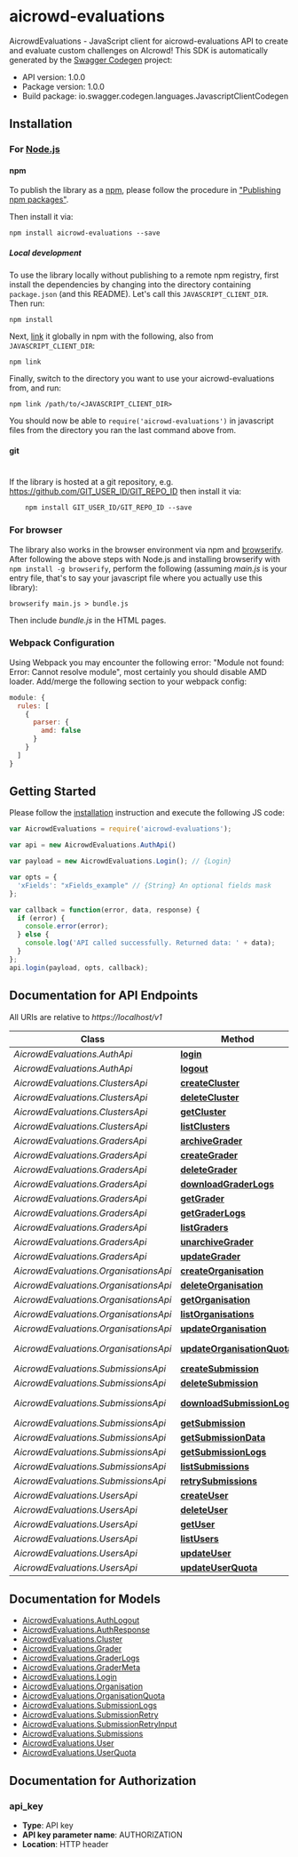 # aicrowd-evaluations

AicrowdEvaluations - JavaScript client for aicrowd-evaluations
API to create and evaluate custom challenges on AIcrowd!
This SDK is automatically generated by the [Swagger Codegen](https://github.com/swagger-api/swagger-codegen) project:

- API version: 1.0.0
- Package version: 1.0.0
- Build package: io.swagger.codegen.languages.JavascriptClientCodegen

## Installation

### For [Node.js](https://nodejs.org/)

#### npm

To publish the library as a [npm](https://www.npmjs.com/),
please follow the procedure in ["Publishing npm packages"](https://docs.npmjs.com/getting-started/publishing-npm-packages).

Then install it via:

```shell
npm install aicrowd-evaluations --save
```

##### Local development

To use the library locally without publishing to a remote npm registry, first install the dependencies by changing 
into the directory containing `package.json` (and this README). Let's call this `JAVASCRIPT_CLIENT_DIR`. Then run:

```shell
npm install
```

Next, [link](https://docs.npmjs.com/cli/link) it globally in npm with the following, also from `JAVASCRIPT_CLIENT_DIR`:

```shell
npm link
```

Finally, switch to the directory you want to use your aicrowd-evaluations from, and run:

```shell
npm link /path/to/<JAVASCRIPT_CLIENT_DIR>
```

You should now be able to `require('aicrowd-evaluations')` in javascript files from the directory you ran the last 
command above from.

#### git
#
If the library is hosted at a git repository, e.g.
https://github.com/GIT_USER_ID/GIT_REPO_ID
then install it via:

```shell
    npm install GIT_USER_ID/GIT_REPO_ID --save
```

### For browser

The library also works in the browser environment via npm and [browserify](http://browserify.org/). After following
the above steps with Node.js and installing browserify with `npm install -g browserify`,
perform the following (assuming *main.js* is your entry file, that's to say your javascript file where you actually 
use this library):

```shell
browserify main.js > bundle.js
```

Then include *bundle.js* in the HTML pages.

### Webpack Configuration

Using Webpack you may encounter the following error: "Module not found: Error:
Cannot resolve module", most certainly you should disable AMD loader. Add/merge
the following section to your webpack config:

```javascript
module: {
  rules: [
    {
      parser: {
        amd: false
      }
    }
  ]
}
```

## Getting Started

Please follow the [installation](#installation) instruction and execute the following JS code:

```javascript
var AicrowdEvaluations = require('aicrowd-evaluations');

var api = new AicrowdEvaluations.AuthApi()

var payload = new AicrowdEvaluations.Login(); // {Login} 

var opts = { 
  'xFields': "xFields_example" // {String} An optional fields mask
};

var callback = function(error, data, response) {
  if (error) {
    console.error(error);
  } else {
    console.log('API called successfully. Returned data: ' + data);
  }
};
api.login(payload, opts, callback);

```

## Documentation for API Endpoints

All URIs are relative to *https://localhost/v1*

Class | Method | HTTP request | Description
------------ | ------------- | ------------- | -------------
*AicrowdEvaluations.AuthApi* | [**login**](docs/AuthApi.md#login) | **POST** /auth/login | 
*AicrowdEvaluations.AuthApi* | [**logout**](docs/AuthApi.md#logout) | **POST** /auth/logout | 
*AicrowdEvaluations.ClustersApi* | [**createCluster**](docs/ClustersApi.md#createCluster) | **POST** /clusters/ | 
*AicrowdEvaluations.ClustersApi* | [**deleteCluster**](docs/ClustersApi.md#deleteCluster) | **DELETE** /clusters/{cluster_id} | 
*AicrowdEvaluations.ClustersApi* | [**getCluster**](docs/ClustersApi.md#getCluster) | **GET** /clusters/{cluster_id} | 
*AicrowdEvaluations.ClustersApi* | [**listClusters**](docs/ClustersApi.md#listClusters) | **GET** /clusters/ | 
*AicrowdEvaluations.GradersApi* | [**archiveGrader**](docs/GradersApi.md#archiveGrader) | **POST** /graders/{grader_id}/archive | 
*AicrowdEvaluations.GradersApi* | [**createGrader**](docs/GradersApi.md#createGrader) | **POST** /graders/ | 
*AicrowdEvaluations.GradersApi* | [**deleteGrader**](docs/GradersApi.md#deleteGrader) | **DELETE** /graders/{grader_id} | 
*AicrowdEvaluations.GradersApi* | [**downloadGraderLogs**](docs/GradersApi.md#downloadGraderLogs) | **GET** /graders/{grader_id}/logs/download | 
*AicrowdEvaluations.GradersApi* | [**getGrader**](docs/GradersApi.md#getGrader) | **GET** /graders/{grader_id} | 
*AicrowdEvaluations.GradersApi* | [**getGraderLogs**](docs/GradersApi.md#getGraderLogs) | **GET** /graders/{grader_id}/logs | 
*AicrowdEvaluations.GradersApi* | [**listGraders**](docs/GradersApi.md#listGraders) | **GET** /graders/ | 
*AicrowdEvaluations.GradersApi* | [**unarchiveGrader**](docs/GradersApi.md#unarchiveGrader) | **POST** /graders/{grader_id}/unarchive | 
*AicrowdEvaluations.GradersApi* | [**updateGrader**](docs/GradersApi.md#updateGrader) | **PATCH** /graders/{grader_id} | 
*AicrowdEvaluations.OrganisationsApi* | [**createOrganisation**](docs/OrganisationsApi.md#createOrganisation) | **POST** /organisations/ | 
*AicrowdEvaluations.OrganisationsApi* | [**deleteOrganisation**](docs/OrganisationsApi.md#deleteOrganisation) | **DELETE** /organisations/{organisation_id} | 
*AicrowdEvaluations.OrganisationsApi* | [**getOrganisation**](docs/OrganisationsApi.md#getOrganisation) | **GET** /organisations/{organisation_id} | 
*AicrowdEvaluations.OrganisationsApi* | [**listOrganisations**](docs/OrganisationsApi.md#listOrganisations) | **GET** /organisations/ | 
*AicrowdEvaluations.OrganisationsApi* | [**updateOrganisation**](docs/OrganisationsApi.md#updateOrganisation) | **PUT** /organisations/{organisation_id} | 
*AicrowdEvaluations.OrganisationsApi* | [**updateOrganisationQuota**](docs/OrganisationsApi.md#updateOrganisationQuota) | **PUT** /organisations/{organisation_id}/addquota | 
*AicrowdEvaluations.SubmissionsApi* | [**createSubmission**](docs/SubmissionsApi.md#createSubmission) | **POST** /submissions/ | 
*AicrowdEvaluations.SubmissionsApi* | [**deleteSubmission**](docs/SubmissionsApi.md#deleteSubmission) | **DELETE** /submissions/{submission_id} | 
*AicrowdEvaluations.SubmissionsApi* | [**downloadSubmissionLogs**](docs/SubmissionsApi.md#downloadSubmissionLogs) | **GET** /submissions/{submission_id}/logs/download | 
*AicrowdEvaluations.SubmissionsApi* | [**getSubmission**](docs/SubmissionsApi.md#getSubmission) | **GET** /submissions/{submission_id} | 
*AicrowdEvaluations.SubmissionsApi* | [**getSubmissionData**](docs/SubmissionsApi.md#getSubmissionData) | **GET** /submissions/{submission_id}/data | 
*AicrowdEvaluations.SubmissionsApi* | [**getSubmissionLogs**](docs/SubmissionsApi.md#getSubmissionLogs) | **GET** /submissions/{submission_id}/logs | 
*AicrowdEvaluations.SubmissionsApi* | [**listSubmissions**](docs/SubmissionsApi.md#listSubmissions) | **GET** /submissions/ | 
*AicrowdEvaluations.SubmissionsApi* | [**retrySubmissions**](docs/SubmissionsApi.md#retrySubmissions) | **POST** /submissions/retry | 
*AicrowdEvaluations.UsersApi* | [**createUser**](docs/UsersApi.md#createUser) | **POST** /users/ | 
*AicrowdEvaluations.UsersApi* | [**deleteUser**](docs/UsersApi.md#deleteUser) | **DELETE** /users/{user_id} | 
*AicrowdEvaluations.UsersApi* | [**getUser**](docs/UsersApi.md#getUser) | **GET** /users/{user_id} | 
*AicrowdEvaluations.UsersApi* | [**listUsers**](docs/UsersApi.md#listUsers) | **GET** /users/ | 
*AicrowdEvaluations.UsersApi* | [**updateUser**](docs/UsersApi.md#updateUser) | **PUT** /users/{user_id} | 
*AicrowdEvaluations.UsersApi* | [**updateUserQuota**](docs/UsersApi.md#updateUserQuota) | **PUT** /users/{user_id}/addquota | 


## Documentation for Models

 - [AicrowdEvaluations.AuthLogout](docs/AuthLogout.md)
 - [AicrowdEvaluations.AuthResponse](docs/AuthResponse.md)
 - [AicrowdEvaluations.Cluster](docs/Cluster.md)
 - [AicrowdEvaluations.Grader](docs/Grader.md)
 - [AicrowdEvaluations.GraderLogs](docs/GraderLogs.md)
 - [AicrowdEvaluations.GraderMeta](docs/GraderMeta.md)
 - [AicrowdEvaluations.Login](docs/Login.md)
 - [AicrowdEvaluations.Organisation](docs/Organisation.md)
 - [AicrowdEvaluations.OrganisationQuota](docs/OrganisationQuota.md)
 - [AicrowdEvaluations.SubmissionLogs](docs/SubmissionLogs.md)
 - [AicrowdEvaluations.SubmissionRetry](docs/SubmissionRetry.md)
 - [AicrowdEvaluations.SubmissionRetryInput](docs/SubmissionRetryInput.md)
 - [AicrowdEvaluations.Submissions](docs/Submissions.md)
 - [AicrowdEvaluations.User](docs/User.md)
 - [AicrowdEvaluations.UserQuota](docs/UserQuota.md)


## Documentation for Authorization


### api_key

- **Type**: API key
- **API key parameter name**: AUTHORIZATION
- **Location**: HTTP header

